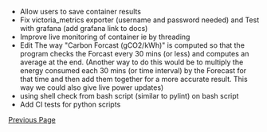 - Allow users to save container results
- Fix victoria_metrics exporter (username and password needed) and Test with grafana (add grafana link to docs)
- Improve live monitoring of container ie by threading
- Edit The way "Carbon Forcast (gCO2/kWh)" is computed so that the program checks the Forcast every 30 mins (or less) and computes an average at the end. (Another way to do this would be to multiply the energy consumed each 30 mins (or time interval) by the Forecast for that time and then add them together for a more accurate result. This way we could also give live power updates)
- using shell check from bash script (similar to pylint) on bash script
- Add CI tests for python scripts

[Previous Page](build_docs.md) 
